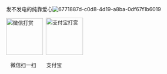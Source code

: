 发不发电的纯靠爱心![6771887d-c0d8-4d19-a8ba-0df67f1b6019](https://user-images.githubusercontent.com/102269230/232997274-436b5d04-38e7-42a4-a49c-d5eb1f3bab1d.png)


<img width="100" alt="微信打赏" src="https://user-images.githubusercontent.com/102269230/230557271-3c850342-5a97-46e8-b178-81fea0692334.png"> &nbsp;<img width="101" alt="支付宝打赏" src="https://user-images.githubusercontent.com/102269230/232683758-c78f212c-d3c8-4c09-9fac-60464bfc8b8a.png">

&nbsp;&nbsp;&nbsp;微信扫一扫&nbsp;&nbsp;&nbsp;&nbsp;&nbsp;&nbsp;&nbsp;支付宝

